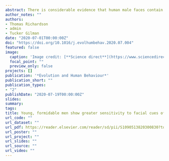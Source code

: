 ```yaml
---
abstract: There is considerable evidence that human male faces contain honest, detectable cues to their physical dominance, which are related to their objective facial masculinity. As such, some have argued that the extent to which observers' rate masculinised male faces as appearing more physically dominant is a useful measure of their ability to detect cues of dominance and threat in other men. We found across 3 studies (total n = 272) that younger, taller, and stronger men showed greater sensitivity to facial cues of dominance. Additionally, participants were more likely to associate younger than older masculinised faces with physical dominance. Self-perceived social dominance did not moderate perceptions. These results contrast with previous work which found that shorter, less socially dominant men had greater ability to detect facial cues of dominance. We propose the hypothesis that younger, more formidable males show greater sensitivity to facial cues of dominance as they are more likely to engage in violent intrasexual competition.
author_notes: ""
authors:
- Thomas Richardson
- admin
- Tucker Gilman
date: "2020-07-01T00:00:00Z"
doi: "https://doi.org/10.1016/j.evolhumbehav.2020.07.004"
featured: false
image:
  caption: 'Image credit: [**Science direct**](https://www.sciencedirect.com/science/article/pii/S1090513820300830)'
  focal_point: ""
  preview_only: false
projects: []
publication: '*Evolution and Human Behaviour*'
publication_short: ""
publication_types:
- "2"
publishDate: "2020-07-19T00:00:00Z"
slides: 
summary: 
tags:
title: Young, formidable men show greater sensitivity to facial cues of dominance
url_code: ""
url_dataset: ""
url_pdf: https://reader.elsevier.com/reader/sd/pii/S1090513820300830?token=AD36DD3A7C2A5C6A5BB56707D00CB3C8A98C9EB369AFB7372913D147EDDC7B597EDA9DEC1550A14FC5DA7BE8A8445345
url_poster: ""
url_project: ""
url_slides: ""
url_source: ""
url_video: ""
---
```


